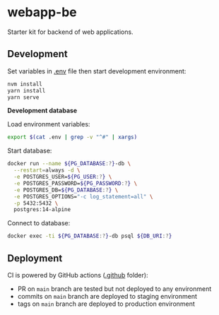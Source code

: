 # webapp-be

Starter kit for backend of web applications.

## Development

Set variables in [.env](.env) file then start development environment:
```sh
nvm install
yarn install
yarn serve
```

**Development database**

Load environment variables:
```sh
export $(cat .env | grep -v "^#" | xargs)
```

Start database:
```sh
docker run --name ${PG_DATABASE:?}-db \
  --restart=always -d \
  -e POSTGRES_USER=${PG_USER:?} \
  -e POSTGRES_PASSWORD=${PG_PASSWORD:?} \
  -e POSTGRES_DB=${PG_DATABASE:?} \
  -e POSTGRES_OPTIONS="-c log_statement=all" \
  -p 5432:5432 \
  postgres:14-alpine
```

Connect to database:
```sh
docker exec -ti ${PG_DATABASE:?}-db psql ${DB_URI:?}
```

## Deployment

CI is powered by GitHub actions ([.github](.github) folder):
- PR on `main` branch are tested but not deployed to any environment
- commits on `main` branch are deployed to staging environment
- tags on `main` branch are deployed to production environment